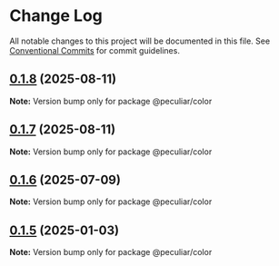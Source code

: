# Change Log

All notable changes to this project will be documented in this file.
See [Conventional Commits](https://conventionalcommits.org) for commit guidelines.

## [0.1.8](https://github.com/PeculiarVentures/peculiar-ui/compare/@peculiar/color@0.1.7...@peculiar/color@0.1.8) (2025-08-11)

**Note:** Version bump only for package @peculiar/color





## [0.1.7](https://github.com/PeculiarVentures/peculiar-ui/compare/@peculiar/color@0.1.6...@peculiar/color@0.1.7) (2025-08-11)

**Note:** Version bump only for package @peculiar/color





## [0.1.6](https://github.com/PeculiarVentures/peculiar-ui/compare/@peculiar/color@0.1.5...@peculiar/color@0.1.6) (2025-07-09)

**Note:** Version bump only for package @peculiar/color





## [0.1.5](https://github.com/PeculiarVentures/peculiar-ui/compare/@peculiar/color@0.1.4...@peculiar/color@0.1.5) (2025-01-03)

**Note:** Version bump only for package @peculiar/color
